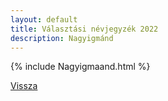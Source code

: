 ```yaml
---
layout: default
title: Választási névjegyzék 2022
description: Nagyigmánd
---
```


{% include Nagyigmaand.html %}

[Vissza](./)